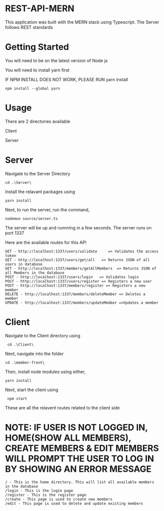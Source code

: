 # REST-API-MERN

This application was built with the MERN stack using Typescript. The Server follows REST standards

# Getting Started
You will need to be on the latest version of Node js

You will need to install yarn first

IF NPM INSTALL DOES NOT WORK, PLEASE RUN yarn install

``npm install --global yarn``

# Usage



There are 2 directories available

Client

Server

# Server

Navigate to the Server Directory 

``cd .\Server\``

Install the relavant packages using

``yarn install``

Next, to run the server, run the command,

``nodemon source/server.ts``

The server will be up and runnning in a few seconds. The server runs on port 1337

Here are the available routes for this API
````
GET - http://localhost:1337/users/validate     => Validates the access token
GET - http://localhost:1337/users/get/all   => Returns JSON of all users in database
GET - http://localhost:1337/members/getAllMembers  => Returns JSON of all Members in the database
POST - http://localhost:1337/users/login   => Validates login
POST - http://localhost:1337/users/register => Registers a new user
POST - http://localhost:1337/members/register => Registers a new member
DELETE - http://localhost:1337/members/deleteMember => Deletes a member
UPDATE - http://localhost:1337/members/updateMember =>Updates a member

````

# Client

Navigate to the Client directory using

`` cd .\Client\``

Next, navigate into the folder

``cd .\member-front\``


Then, install node modules using either,

``yarn install``

Next, start the client using 

`` npm start``

These are all the relavent routes related to the client side

# NOTE: IF USER IS NOT LOGGED IN, HOME(SHOW ALL MEMBERS), CREATE MEMBERS & EDIT MEMBERS WILL PROMPT THE USER TO LOG IN BY SHOWING AN ERROR MESSAGE

````
/ - This is the home directory. This will list all available members in the database
/login - This is the login page
/register - This is the register page
/create - This page is used to create new members
/edit - This page is used to delete and update existing members

````


